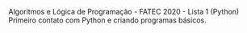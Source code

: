 Algoritmos e Lógica de Programação - FATEC 2020 - Lista 1 (Python)
Primeiro contato com Python e criando programas básicos.